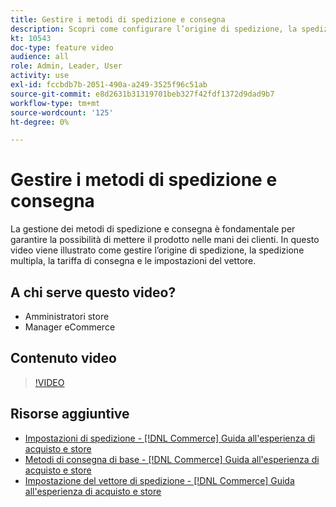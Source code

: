 ```yaml
---
title: Gestire i metodi di spedizione e consegna
description: Scopri come configurare l’origine di spedizione, la spedizione multipla, la tariffa di consegna e le impostazioni del vettore per il tuo negozio Commerce.
kt: 10543
doc-type: feature video
audience: all
role: Admin, Leader, User
activity: use
exl-id: fccbdb7b-2051-490a-a249-3525f96c51ab
source-git-commit: e8d2631b31319701beb327f42fdf1372d9dad9b7
workflow-type: tm+mt
source-wordcount: '125'
ht-degree: 0%

---
```


# Gestire i metodi di spedizione e consegna

La gestione dei metodi di spedizione e consegna è fondamentale per garantire la possibilità di mettere il prodotto nelle mani dei clienti. In questo video viene illustrato come gestire l’origine di spedizione, la spedizione multipla, la tariffa di consegna e le impostazioni del vettore.

## A chi serve questo video?

- Amministratori store
- Manager eCommerce

## Contenuto video

>[!VIDEO](https://video.tv.adobe.com/v/343658?quality=12&learn=on)

## Risorse aggiuntive

- [Impostazioni di spedizione - [!DNL Commerce] Guida all&#39;esperienza di acquisto e store](https://experienceleague.adobe.com/docs/commerce-admin/stores-sales/delivery/shipping-settings.html)
- [Metodi di consegna di base - [!DNL Commerce] Guida all&#39;esperienza di acquisto e store](https://experienceleague.adobe.com/docs/commerce-admin/stores-sales/delivery/delivery.html#basic-delivery-methods)
- [Impostazione del vettore di spedizione - [!DNL Commerce] Guida all&#39;esperienza di acquisto e store](https://experienceleague.adobe.com/docs/commerce-admin/stores-sales/delivery/shipping-carriers/carriers.html)
